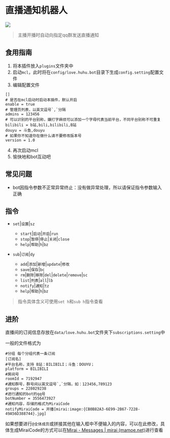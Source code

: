 # 直播通知机器人

![](https://img.shields.io/github/)

> 主播开播时自动向指定qq群发送直播通知

## 食用指南

1. 将本插件放入`plugins`文件夹中
2. 启动`mcl`，此时将在`config/love.huhu.bot`目录下生成`config.setting`配置文件
3. 编辑配置文件

```properties
[]
# 是否在mcl启动时启动本插件，默认开启
enable = true 
# 管理员列表，以英文逗号`,`分隔
admins = 123456
# 可以识别的平台别称，嫌打字麻烦可以添加一个字母代表当前平台，不同平台别称不可重复
bilibili = b站,bili,bilibili,B站
douyu = 斗鱼,douyu
# 如果你不知道你在做什么请不要修改版本号
version = 1.0
```

4. 再次启动mcl
5. 愉快地和bot互动吧

## 常见问题

+ bot因指令参数不正常异常终止：没有做异常处理，所以请保证指令参数输入正确

## 指令

+ `set`|`设置`|`sz`

  + `start`|`启动`|`开启`|`run`
  + `stop`|`暂停`|`停止`|`关闭`|`close`
  + `help`|`帮助`|`h`|`bz`
+ `sub`|`订阅`|`dy`
  + `add`|`添加`|`新增`|`update`|`修改`
  + `save`|`保存`|`bc`
  + `rm`|`删除`|`移除`|`del`|`delete`|`remove`|`sc`
  + `list`|`列表`|`all`|`lb`
  + `notify`|`通知`|`tz`
  + `help`|`帮助`|`h`|`bz`

> 指令具体含义可使用`set h`和`sub h`指令查看

## 进阶

直播间的订阅信息存放在`data/love.huhu.bot`文件夹下`subscriptions.setting`中

一般的文件格式为

```properties
#分组 每个分组代表一条订阅
[订阅名]
#平台名称，支持 B站：BILIBILI；斗鱼：DOUYU；
platform = BILIBILI
#房间号
roomId = 7192947
#通知群号，群号间以英文逗号`,`分隔，如：123456,789123
groups = 228029238
#进行通知的bot的qq号
botNumber = 3556473927
#通知内容，存储的格式为MiraiCode
notifyMiraiCode = 开播[mirai:image:{CB0B82A3-6E99-2B67-7228-49A56D388744}.jpg]
```

如果想要进行`@全体成员`或拼接其他在输入框中不便输入的内容，可以在此修改，具体生成MiraiCode的方式可以在[Mirai - Messages | mirai (mamoe.net)](https://docs.mirai.mamoe.net/Messages.html#mirai-码)进行查看

